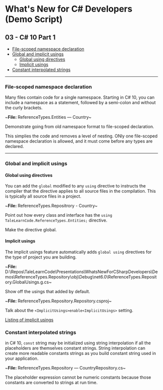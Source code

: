# What's New for C# Developers (Demo Script)

## 03 - C# 10 Part 1

* [File-scoped namespace declaration](#file-scoped-namespace-declaration)
* [Global and implicit usings](#global-and-implicit-usings)
    * [Global using directives](#global-using-directives)
    * [Implicit usings](#implicit-usings)
* [Constant interpolated strings](#constant-interpolated-strings)
---

### File-scoped namespace declaration

Many files contain code for a single namespace.  Starting in C# 10, you can include a namespace as a statement, followed by a semi-colon and without the curly brackets.

~**File:** ReferenceTypes.Entities — Country~

Demonstrate going from old namespace format to file-scoped declaration.

This simplies the code and removes a level of nesting.  ONly one file-scoped namespace declaration is allowed, and it must come before any types are declared.

---

### Global and implicit usings

#### Global using directives

You can add the `global` modified to any `using` directive to instructs the compiler that the directive applies to all source files in the compilation.  This is typically all source files in a project.

~**File:** ReferenceTypes.Repositrory - Country~

Point out how every class and interface has the `using TaleLearnCode.ReferenceTypes.Entities;` directive.

Make the directive global.

#### Implicit usings
The implicit usings feature automatically adds `global using` directives for the type of project you are building.

~**File:** D:\Repos\TaleLearnCode\Presentations\WhatsNewForCSharpDevelopers\Demos\ReferenceTypes.Repository\obj\Debug\net6.0\ReferenceTypes.Repository.GlobalUsings.g.cs~

Show off the usings that added by default.

~**File:** ReferenceTypes.Repository.Repository.csproj~

Talk about the `<ImplicitUsings>enable<ImplicitUsings>` setting.

[Listing of implicit usings](https://docs.microsoft.com/en-us/dotnet/core/compatibility/sdk/6.0/implicit-namespaces-rc1#new-behavior)

### Constant interpolated strings

in C# 10, `const` string may be initialized using string interpolation if all the placeholders are themselves constant strings.  String interpolation can create more readable constants strings as you build constant string used in your application.

~**File:** ReferenceTypes.Repository — CountryRepository.cs~

The placeholder expression cannot be numeric constants because those constants are converted to strings at run time.